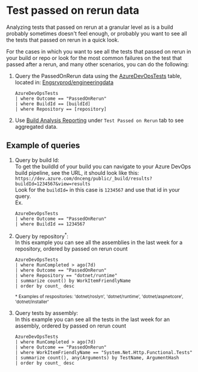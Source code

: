 # Test passed on rerun data

Analyzing tests that passed on rerun at a granular level as is a build probably sometimes doesn't feel enough, or probably you want to see all the tests that passed on rerun in a quick look.

For the cases in which you want to see all the tests that passed on rerun in your build or repo or look for the most common failures on the test that passed after a rerun, and many other scenarios, you can do the following:

1. Query the PassedOnRerun data using the [AzureDevOpsTests](https://dataexplorer.azure.com/clusters/engsrvprod/databases/engineeringdata?query=.show%20table%20AzureDevOpsTests) table, located in: [Engsrvprod/engineeringdata](https://dataexplorer.azure.com/clusters/engsrvprod/databases/engineeringdata) <br>


    ```
    AzureDevOpsTests
    | where Outcome == "PassedOnRerun"
    | where BuildId == [buildId]
    | where Repository == [repository]
    ```

1. Use [Build Analysis Reporting](https://msit.powerbi.com/links/crjYD5rwh0?ctid=72f988bf-86f1-41af-91ab-2d7cd011db47&pbi_source=linkShare) under `Test Passed on Rerun` tab to see aggregated data.   


## Example of queries 

1. Query by build Id: <br>
To get the buildId of your build you can navigate to your Azure DevOps build pipeline, see the URL, it should look like this: <br>
`https://dev.azure.com/dnceng/public/_build/results?buildId=1234567&view=results` <br>
Look for the `buildId=`  in this case is `1234567` and use that id in your query. <br>
Ex. 
    ```
    AzureDevOpsTests
    | where Outcome == "PassedOnRerun"
    | where BuildId == 1234567
    ```

2. Query by repository<sup>*</sup>: <br>
In this example you can see all the assemblies in the last week for a repository, ordered by passed on rerun count
    ```
    AzureDevOpsTests
    | where RunCompleted > ago(7d)
    | where Outcome == "PassedOnRerun"
    | where Repository == "dotnet/runtime" 
    | summarize count() by WorkItemFriendlyName
    | order by count_ desc
    ```
    <sub>* Examples of respositories: 'dotnet/roslyn', 'dotnet/runtime', 'dotnet/aspnetcore', 'dotnet/installer'</sub>
    

3. Query tests by assembly: <br>
In this example you can see all the tests in the last week for an assembly, ordered by passed on rerun count <br>
    ```
    AzureDevOpsTests
    | where RunCompleted > ago(7d)
    | where Outcome == "PassedOnRerun"
    | where WorkItemFriendlyName == "System.Net.Http.Functional.Tests"
    | summarize count(), any(Arguments) by TestName, ArgumentHash
    | order by count_ desc
    ```
